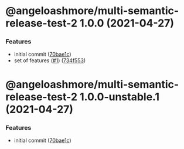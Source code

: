 # @angeloashmore/multi-semantic-release-test-2 1.0.0 (2021-04-27)


### Features

* initial commit ([70bae1c](https://github.com/angeloashmore/multi-semantic-release-test/commit/70bae1c7c91245d9a2028c014209cf1730e4a31c))
* set of features ([#1](https://github.com/angeloashmore/multi-semantic-release-test/issues/1)) ([734f553](https://github.com/angeloashmore/multi-semantic-release-test/commit/734f5536581da80bf22ac0cb1d7542b927b6526d))

# @angeloashmore/multi-semantic-release-test-2 1.0.0-unstable.1 (2021-04-27)


### Features

* initial commit ([70bae1c](https://github.com/angeloashmore/multi-semantic-release-test/commit/70bae1c7c91245d9a2028c014209cf1730e4a31c))
